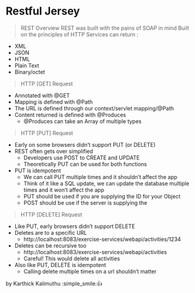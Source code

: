 # Restful Jersey

> REST Overview
REST was built with the pains of SOAP in mind
Built on the principles of HTTP
Services can return :
- XML
- JSON
- HTML
- Plain Text
- Binary/octet

> HTTP [GET] Request
- Annotated with @GET
- Mapping is defined with @Path
- The URL is defined through our context/servlet mapping/@Path
- Content returned is defined with @Produces
	- @Produces can take an Array of multiple types
	
> HTTP [PUT] Request
- Early on some browsers didn’t support PUT (or DELETE)
- REST often gets over simplified
	- Developers use POST to CREATE and UPDATE
	- Theoretically PUT can be used for both functions
- PUT is idempotent
	- We can call PUT multiple times and it shouldn’t affect the app
	- Think of it like a SQL update, we can update the database multiple times and 	it won’t affect the app
	- PUT should be used if you are supplying the ID for your Object
	- POST should be use if the server is supplying the 
	
> HTTP [DELETE] Request
- Like PUT, early browsers didn’t support DELETE
- Deletes are to a specific URL
	- http://localhost:8083/exercise-services/webapi/activities/1234
- Deletes can be recursive too
	- http://localhost:8083/exercise-services/webapi/activities
	- Careful! This would delete all activities
- Also like PUT, DELETE is idempotent
	- Calling delete multiple times on a url shouldn’t matter


	


	
	
by Karthick Kalimuthu :simple_smile::+1: